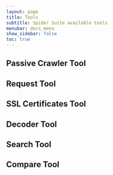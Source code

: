 ```yaml
---
layout: page
title: Tools
subtitle: Spider Suite available tools
menubar: docs_menu
show_sidebar: false
toc: true
---
```


## **Passive Crawler Tool**

## **Request Tool**

## **SSL Certificates Tool**

## **Decoder Tool**

## **Search Tool**

## **Compare Tool**
